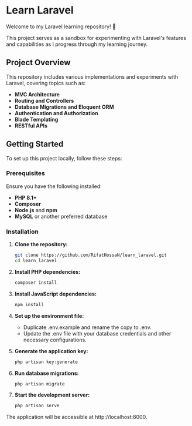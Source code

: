 # Learn Laravel

Welcome to my Laravel learning repository! 🚀

This project serves as a sandbox for experimenting with Laravel's features and capabilities as I progress through my learning journey.

## Project Overview

This repository includes various implementations and experiments with Laravel, covering topics such as:

- **MVC Architecture**
- **Routing and Controllers**
- **Database Migrations and Eloquent ORM**
- **Authentication and Authorization**
- **Blade Templating**
- **RESTful APIs**

## Getting Started

To set up this project locally, follow these steps:

### Prerequisites

Ensure you have the following installed:

- **PHP 8.1+**
- **Composer**
- **Node.js** and **npm**
- **MySQL** or another preferred database

### Installation

1. **Clone the repository:**

   ```bash
   git clone https://github.com/RifatHossaN/learn_laravel.git
   cd learn_laravel

2. **Install PHP dependencies:**
    ```bash
   composer install

3. **Install JavaScript dependencies:**
   ```bash
   npm install

4. **Set up the environment file:**
    - Duplicate .env.example and rename the copy to .env.
    - Update the .env file with your database credentials and other necessary configurations.
5. **Generate the application key:**
    ```bash
    php artisan key:generate
6. **Run database migrations:**
    ```bash
    php artisan migrate
7. **Start the development server:**
    ```bash
    php artisan serve
The application will be accessible at http://localhost:8000.
